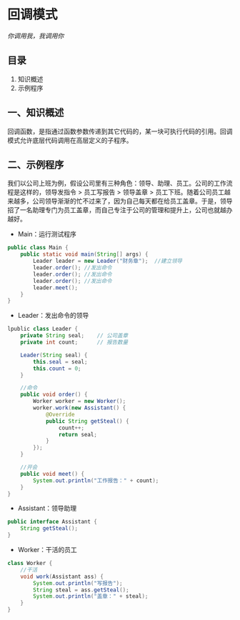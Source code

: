 # 回调模式

*你调用我，我调用你*

## 目录

1. 知识概述
2. 示例程序



## 一、知识概述

回调函数，是指通过函数参数传递到其它代码的，某一块可执行代码的引用。回调模式允许底层代码调用在高层定义的子程序。



## 二、示例程序

我们以公司上班为例，假设公司里有三种角色：领导、助理、员工。公司的工作流程是这样的，领导发指令 > 员工写报告 > 领导盖章 > 员工下班。随着公司员工越来越多，公司领导渐渐的忙不过来了，因为自己每天都在给员工盖章。于是，领导招了一名助理专门为员工盖章，而自己专注于公司的管理和提升上，公司也就越办越好。



* Main：运行测试程序

```java
public class Main {
    public static void main(String[] args) {
        Leader leader = new Leader("财务章");  //建立领导
        leader.order(); //发出命令
        leader.order(); //发出命令
        leader.order(); //发出命令
        leader.meet();
    }
}
```

* Leader：发出命令的领导

```java
lpublic class Leader {
    private String seal;    // 公司盖章
    private int count;      // 报告数量

    Leader(String seal) {
        this.seal = seal;
        this.count = 0;
    }

    //命令
    public void order() {
        Worker worker = new Worker();
        worker.work(new Assistant() {
            @Override
            public String getSteal() {
                count++;
                return seal;
            }
        });
    }

    //开会
    public void meet() {
        System.out.println("工作报告：" + count);
    }
}
```

* Assistant：领导助理

```java
public interface Assistant {
    String getSteal();
}
```

* Worker：干活的员工

```java
class Worker {
    //干活
    void work(Assistant ass) {
        System.out.println("写报告");
        String steal = ass.getSteal();
        System.out.println("盖章：" + steal);
    }
}
```


